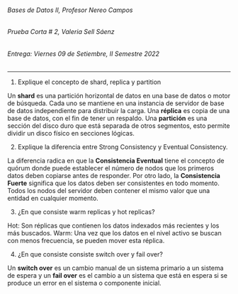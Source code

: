 ###### Bases de Datos II, Profesor Nereo Campos
###### Prueba Corta # 2, Valeria Sell Sáenz
###### Entrega: Viernes 09 de Setiembre, II Semestre 2022

----

1. Explique el concepto de shard, replica y partition

Un __shard__ es una partición horizontal de datos en una base de datos o motor de búsqueda. Cada uno se mantiene en una instancia de servidor de base de datos independiente para distribuir la carga. Una __réplica__ es copia de una base de datos, con el fin de tener un respaldo. Una __partición__ es una sección del disco duro que está separada de otros segmentos, esto permite dividir un disco físico en secciones lógicas.

2. Explique la diferencia entre Strong Consistency y Eventual Consistency.

La diferencia radica en que la __Consistencia Eventual__ tiene el concepto de quórum donde puede establecer el número de nodos que los primeros datos deben copiarse antes de responder. Por otro lado, la __Consistencia Fuerte__ significa que los datos deben ser consistentes en todo momento. Todos los nodos del servidor deben contener el mismo valor que una entidad en cualquier momento.

3. ¿En que consiste warm replicas y hot replicas?

Hot: Son réplicas que contienen los datos indexados más recientes y los más buscados. 
Warm: Una vez que los datos en el nivel activo se buscan con menos frecuencia, se pueden mover esta réplica.

4. ¿En que consiste consiste switch over y fail over?

Un __switch over__ es un cambio manual de un sistema primario a un sistema de espera y un __fail over__ es el cambio a un sistema que está en espera si se produce un error en el sistema o componente inicial. 